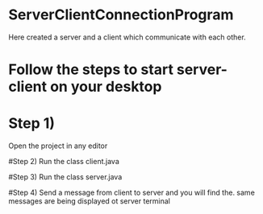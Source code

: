 # ServerClientConnectionProgram
Here created a server and a client which communicate with each other.

# Follow the steps to start server-client on your desktop

# Step 1)
Open the project in any editor

#Step 2)
Run the class client.java


#Step 3)
Run the class server.java

#Step 4)
Send a message from client to server and you will find the. same messages are being displayed ot server terminal




